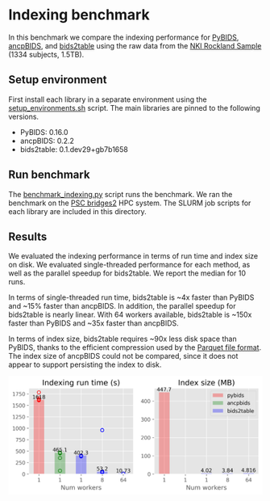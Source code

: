 # Indexing benchmark

In this benchmark we compare the indexing performance for [PyBIDS](https://github.com/bids-standard/pybids), [ancpBIDS](https://github.com/ANCPLabOldenburg/ancp-bids), and [bids2table](https://github.com/cmi-dair/bids2table) using the raw data from the [NKI Rockland Sample](https://fcon_1000.projects.nitrc.org/indi/pro/nki.html) (1334 subjects, 1.5TB).

## Setup environment

First install each library in a separate environment using the [setup_environments.sh](setup_environments.sh) script. The main libraries are pinned to the following versions.

- PyBIDS: 0.16.0
- ancpBIDS: 0.2.2
- bids2table: 0.1.dev29+gb7b1658

## Run benchmark

The [benchmark_indexing.py](benchmark_indexing.py) script runs the benchmark. We ran the benchmark on the [PSC bridges2](https://www.psc.edu/resources/bridges-2/) HPC system. The SLURM job scripts for each library are included in this directory.

## Results

We evaluated the indexing performance in terms of run time and index size on disk. We evaluated single-threaded performance for each method, as well as the parallel speedup for bids2table. We report the median for 10 runs.

In terms of single-threaded run time, bids2table is ~4x faster than PyBIDS and ~15% faster than ancpBIDS. In addition, the parallel speedup for bids2table is nearly linear. With 64 workers available, bids2table is ~150x faster than PyBIDS and ~35x faster than ancpBIDS.

In terms of index size, bids2table requires ~90x less disk space than PyBIDS, thanks to the efficient compression used by the [Parquet file format](https://parquet.apache.org/). The index size of ancpBIDS could not be compared, since it does not appear to support persisting the index to disk.


![Indexing performance](figures/indexing_performance.png)
